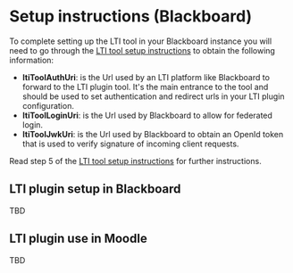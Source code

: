 # Setup instructions (Blackboard)

To complete setting up the LTI tool in your Blackboard instance you will need to go through the [LTI tool setup instructions](README.md) to obtain the following information:

- **ltiToolAuthUri**: is the Url used by an LTI platform like Blackboard to forward to the LTI plugin tool. It's the main entrance to the tool and should be used to set authentication and redirect urls in your LTI plugin configuration.
- **ltiToolLoginUri**: is the Url used by Blackboard to allow for federated login.
- **ltiToolJwkUri**: is the Url used by Blackboard to obtain an OpenId token that is used to verify signature of incoming client requests.

Read step 5 of the [LTI tool setup instructions](README.md) for further instructions.

## LTI plugin setup in Blackboard

TBD

## LTI plugin use in Moodle

TBD
